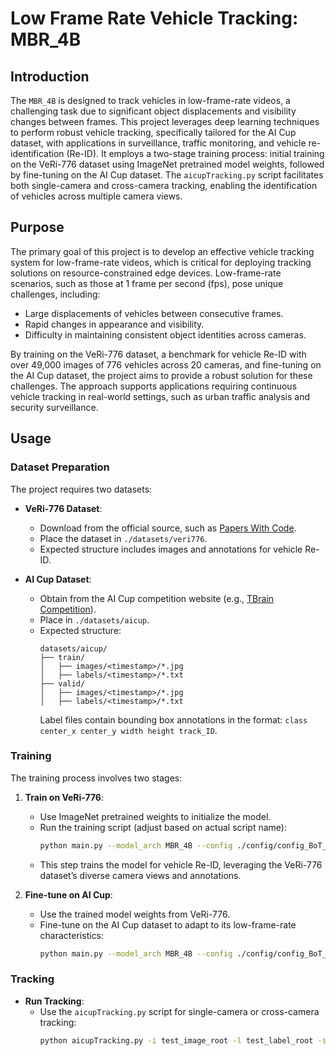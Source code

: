 
# Low Frame Rate Vehicle Tracking: MBR_4B

## Introduction

The `MBR_4B` is designed to track vehicles in low-frame-rate videos, a challenging task due to significant object displacements and visibility changes between frames. This project leverages deep learning techniques to perform robust vehicle tracking, specifically tailored for the AI Cup dataset, with applications in surveillance, traffic monitoring, and vehicle re-identification (Re-ID). It employs a two-stage training process: initial training on the VeRi-776 dataset using ImageNet pretrained model weights, followed by fine-tuning on the AI Cup dataset. The `aicupTracking.py` script facilitates both single-camera and cross-camera tracking, enabling the identification of vehicles across multiple camera views.

## Purpose

The primary goal of this project is to develop an effective vehicle tracking system for low-frame-rate videos, which is critical for deploying tracking solutions on resource-constrained edge devices. Low-frame-rate scenarios, such as those at 1 frame per second (fps), pose unique challenges, including:
- Large displacements of vehicles between consecutive frames.
- Rapid changes in appearance and visibility.
- Difficulty in maintaining consistent object identities across cameras.

By training on the VeRi-776 dataset, a benchmark for vehicle Re-ID with over 49,000 images of 776 vehicles across 20 cameras, and fine-tuning on the AI Cup dataset, the project aims to provide a robust solution for these challenges. The approach supports applications requiring continuous vehicle tracking in real-world settings, such as urban traffic analysis and security surveillance.


## Usage


### Dataset Preparation

The project requires two datasets:
- **VeRi-776 Dataset**:
  - Download from the official source, such as [Papers With Code](https://paperswithcode.com/dataset/veri-776).
  - Place the dataset in `./datasets/veri776`.
  - Expected structure includes images and annotations for vehicle Re-ID.

- **AI Cup Dataset**:
  - Obtain from the AI Cup competition website (e.g., [TBrain Competition](https://tbrain.trendmicro.com.tw/Competitions/Details/33)).
  - Place in `./datasets/aicup`.
  - Expected structure:
    ```
    datasets/aicup/
    ├── train/
    │   ├── images/<timestamp>/*.jpg
    │   ├── labels/<timestamp>/*.txt
    ├── valid/
    │   ├── images/<timestamp>/*.jpg
    │   ├── labels/<timestamp>/*.txt
    ```
    Label files contain bounding box annotations in the format: `class center_x center_y width height track_ID`.

### Training

The training process involves two stages:

1. **Train on VeRi-776**:
   - Use ImageNet pretrained weights to initialize the model.
   - Run the training script (adjust based on actual script name):
     ```bash
     python main.py --model_arch MBR_4B --config ./config/config_BoT_Veri776.yaml
     ```
   - This step trains the model for vehicle Re-ID, leveraging the VeRi-776 dataset’s diverse camera views and annotations.

2. **Fine-tune on AI Cup**:
   - Use the trained model weights from VeRi-776.
   - Fine-tune on the AI Cup dataset to adapt to its low-frame-rate characteristics:
     ```bash
     python main.py --model_arch MBR_4B --config ./config/config_BoT_AICUP.yaml
     ```

### Tracking

- **Run Tracking**:
  - Use the `aicupTracking.py` script for single-camera or cross-camera tracking:
    ```bash
    python aicupTracking.py -i test_image_root -l test_label_root -s save_path -p model_weight_path
    ```


